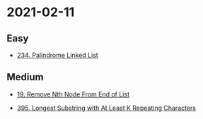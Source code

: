 # 2021-02-11

## Easy

* [234. Palindrome Linked List](https://leetcode.com/problems/palindrome-linked-list/)

## Medium

* [19. Remove Nth Node From End of List](https://leetcode.com/problems/remove-nth-node-from-end-of-list/)

* [395. Longest Substring with At Least K Repeating Characters](https://leetcode.com/problems/longest-substring-with-at-least-k-repeating-characters/)
